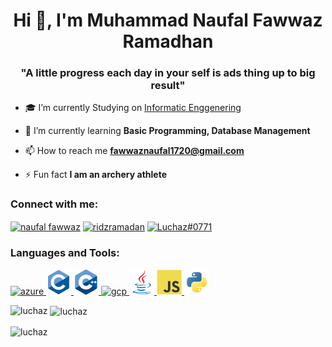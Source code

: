 <h1 align="center">Hi 👋, I'm Muhammad Naufal Fawwaz Ramadhan</h1>
<h3 align="center">"A little progress each day in your self is ads thing up to big result"</h3>



- 🎓 I’m currently Studying on [Informatic Enggenering](https://www.its.ac.id/informatika/)

- 🌱 I’m currently learning **Basic Programming, Database Management**

- 📫 How to reach me **fawwaznaufal1720@gmail.com**

- ⚡ Fun fact **I am an archery athlete**

<h3 align="left">Connect with me:</h3>
<p align="left">
<a href="https://linkedin.com/in/naufal fawwaz" target="blank"><img align="center" src="https://raw.githubusercontent.com/rahuldkjain/github-profile-readme-generator/master/src/images/icons/Social/linked-in-alt.svg" alt="naufal fawwaz" height="30" width="40" /></a>
<a href="https://instagram.com/ridzramadan" target="blank"><img align="center" src="https://raw.githubusercontent.com/rahuldkjain/github-profile-readme-generator/master/src/images/icons/Social/instagram.svg" alt="ridzramadan" height="30" width="40" /></a>
<a href="https://discord.gg/Luchaz#0771" target="blank"><img align="center" src="https://raw.githubusercontent.com/rahuldkjain/github-profile-readme-generator/master/src/images/icons/Social/discord.svg" alt="Luchaz#0771" height="30" width="40" /></a>
</p>

<h3 align="left">Languages and Tools:</h3>
<p align="left"> <a href="https://azure.microsoft.com/en-in/" target="_blank" rel="noreferrer"> <img src="https://www.vectorlogo.zone/logos/microsoft_azure/microsoft_azure-icon.svg" alt="azure" width="40" height="40"/> </a> <a href="https://www.cprogramming.com/" target="_blank" rel="noreferrer"> <img src="https://raw.githubusercontent.com/devicons/devicon/master/icons/c/c-original.svg" alt="c" width="40" height="40"/> </a> <a href="https://www.w3schools.com/cpp/" target="_blank" rel="noreferrer"> <img src="https://raw.githubusercontent.com/devicons/devicon/master/icons/cplusplus/cplusplus-original.svg" alt="cplusplus" width="40" height="40"/> </a> <a href="https://cloud.google.com" target="_blank" rel="noreferrer"> <img src="https://www.vectorlogo.zone/logos/google_cloud/google_cloud-icon.svg" alt="gcp" width="40" height="40"/> </a> <a href="https://www.java.com" target="_blank" rel="noreferrer"> <img src="https://raw.githubusercontent.com/devicons/devicon/master/icons/java/java-original.svg" alt="java" width="40" height="40"/> </a> <a href="https://developer.mozilla.org/en-US/docs/Web/JavaScript" target="_blank" rel="noreferrer"> <img src="https://raw.githubusercontent.com/devicons/devicon/master/icons/javascript/javascript-original.svg" alt="javascript" width="40" height="40"/> </a> <a href="https://www.python.org" target="_blank" rel="noreferrer"> <img src="https://raw.githubusercontent.com/devicons/devicon/master/icons/python/python-original.svg" alt="python" width="40" height="40"/> </a> </p>

<p><img align="left" src="https://github-readme-stats.vercel.app/api/top-langs?username=luchaz&show_icons=true&locale=en&layout=compact" alt="luchaz" /></p>

<p>&nbsp;<img align="center" src="https://github-readme-stats.vercel.app/api?username=luchaz&show_icons=true&locale=en" alt="luchaz" /></p>

<p><img align="center" src="https://github-readme-streak-stats.herokuapp.com/?user=luchaz&" alt="luchaz" /></p>

